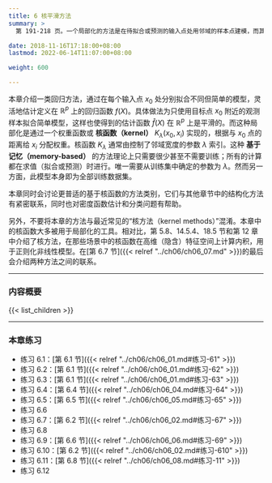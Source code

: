 ```yaml
---
title: 6 核平滑方法
summary: >
  第 191-218 页。一个局部化的方法是在待拟合或预测的输入点处用邻域的样本点建模，而其局部化是通过权重函数，或成为核函数，来实现的。

date: 2018-11-16T17:18:00+08:00
lastmod: 2022-06-14T11:07:00+08:00

weight: 600

---
```


本章介绍一类回归方法，通过在每个输入点 $x_0$ 处分别拟合不同但简单的模型，灵活地估计定义在 $\mathbb{R}^p$ 上的回归函数 $f(X)$。具体做法为只使用目标点 $x_0$ 附近的观测样本拟合简单模型，这样也使得到的估计函数 $\hat{f}(X)$ 在 $\mathbb{R}^p$ 上是平滑的。而这种局部化是通过一个权重函数或 **核函数（kernel）** $K_\lambda(x_0,x_i)$ 实现的，根据与 $x_0$ 点的距离给 $x_i$ 分配权重。核函数 $K_\lambda$ 通常由控制了邻域宽度的参数 $\lambda$ 索引。这种 **基于记忆（memory-based）** 的方法理论上只需要很少甚至不需要训练；所有的计算都在求值（拟合或预测）时进行。唯一需要从训练集中确定的参数为 $\lambda$。然而另一方面，此模型本身即为全部训练数据集。

本章同时会讨论更普适的基于核函数的方法类别，它们与其他章节中的结构化方法有紧密联系，同时也对密度函数估计和分类问题有帮助。

另外，不要将本章的方法与最近常见的“核方法（kernel methods）”混淆。本章中的核函数大多被用于局部化的工具。相对比，第 5.8、14.5.4、18.5 节和第 12 章中介绍了核方法，在那些场景中的核函数在高维（隐含）特征空间上计算内积，用于正则化非线性模型。在[第 6.7 节]({{< relref "../ch06/ch06_07.md" >}})的最后会介绍两种方法之间的联系。

----------

### 内容概要

{{< list_children >}}

----------

### 本章练习

* 练习 6.1：[第 6.1 节]({{< relref "../ch06/ch06_01.md#练习-61" >}})
* 练习 6.2：[第 6.1 节]({{< relref "../ch06/ch06_01.md#练习-62" >}})
* 练习 6.3：[第 6.1 节]({{< relref "../ch06/ch06_01.md#练习-63" >}})
* 练习 6.4：[第 6.4 节]({{< relref "../ch06/ch06_04.md#练习-64" >}})
* 练习 6.5：[第 6.5 节]({{< relref "../ch06/ch06_05.md#练习-65" >}})
* 练习 6.6
* 练习 6.7：[第 6.2 节]({{< relref "../ch06/ch06_02.md#练习-67" >}})
* 练习 6.8
* 练习 6.9：[第 6.6 节]({{< relref "../ch06/ch06_06.md#练习-69" >}})
* 练习 6.10：[第 6.2 节]({{< relref "../ch06/ch06_02.md#练习-610" >}})
* 练习 6.11：[第 6.8 节]({{< relref "../ch06/ch06_08.md#练习-11" >}})
* 练习 6.12